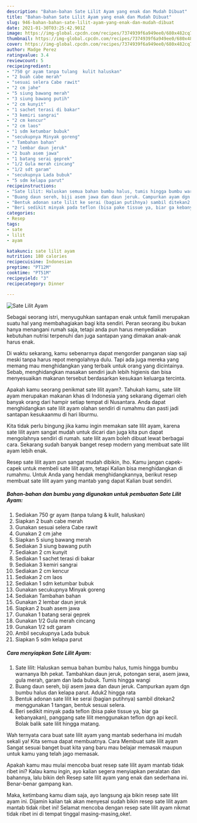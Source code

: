 ```yaml
---
description: "Bahan-bahan Sate Lilit Ayam yang enak dan Mudah Dibuat"
title: "Bahan-bahan Sate Lilit Ayam yang enak dan Mudah Dibuat"
slug: 946-bahan-bahan-sate-lilit-ayam-yang-enak-dan-mudah-dibuat
date: 2021-01-30T03:25:42.901Z
image: https://img-global.cpcdn.com/recipes/7374939f6a949ee0/680x482cq70/sate-lilit-ayam-foto-resep-utama.jpg
thumbnail: https://img-global.cpcdn.com/recipes/7374939f6a949ee0/680x482cq70/sate-lilit-ayam-foto-resep-utama.jpg
cover: https://img-global.cpcdn.com/recipes/7374939f6a949ee0/680x482cq70/sate-lilit-ayam-foto-resep-utama.jpg
author: Madge Perez
ratingvalue: 3.4
reviewcount: 5
recipeingredient:
- "750 gr ayam tanpa tulang  kulit haluskan"
- "2 buah cabe merah"
- "sesuai selera Cabe rawit"
- "2 cm jahe"
- "5 siung bawang merah"
- "3 siung bawang putih"
- "2 cm kunyit"
- "1 sachet terasi di bakar"
- "3 kemiri sangrai"
- "2 cm kencur"
- "2 cm laos"
- "1 sdm ketumbar bubuk"
- "secukupnya Minyak goreng"
- " Tambahan bahan"
- "2 lembar daun jeruk"
- "2 buah asem jawa"
- "1 batang serai geprek"
- "1/2 Gula merah cincang"
- "1/2 sdt garam"
- "secukupnya Lada bubuk"
- "5 sdm kelapa parut"
recipeinstructions:
- "Sate lilit: Haluskan semua bahan bumbu halus, tumis hingga bumbu warnanya lbh pekat. Tambahkan daun jeruk, potongan serai, asem jawa, gula merah, garam dan lada bubuk. Tumis hingga wangi"
- "Buang daun sereh, biji asem jawa dan daun jeruk. Campurkan ayam dgn bumbu halus dan kelapa parut. Aduk2 hingga rata"
- "Bentuk adonan sate lilit ke serai (bagian putihnya) sambil ditekan2 menggunakan 1 tangan, bentuk sesuai selera."
- "Beri sedikit minyak pada teflon (bisa pake tissue ya, biar ga kebanyakan), panggang sate lilit menggunakan teflon dgn api kecil. Bolak balik sate lilit hingga matang."
categories:
- Resep
tags:
- sate
- lilit
- ayam

katakunci: sate lilit ayam 
nutrition: 180 calories
recipecuisine: Indonesian
preptime: "PT12M"
cooktime: "PT51M"
recipeyield: "3"
recipecategory: Dinner

---
```



![Sate Lilit Ayam](https://img-global.cpcdn.com/recipes/7374939f6a949ee0/680x482cq70/sate-lilit-ayam-foto-resep-utama.jpg)

Sebagai seorang istri, menyuguhkan santapan enak untuk famili merupakan suatu hal yang membahagiakan bagi kita sendiri. Peran seorang ibu bukan hanya menangani rumah saja, tetapi anda pun harus menyediakan kebutuhan nutrisi terpenuhi dan juga santapan yang dimakan anak-anak harus enak.

Di waktu  sekarang, kamu sebenarnya dapat mengorder panganan siap saji meski tanpa harus repot mengolahnya dulu. Tapi ada juga mereka yang memang mau menghidangkan yang terbaik untuk orang yang dicintainya. Sebab, menghidangkan masakan sendiri jauh lebih higienis dan bisa menyesuaikan makanan tersebut berdasarkan kesukaan keluarga tercinta. 



Apakah kamu seorang penikmat sate lilit ayam?. Tahukah kamu, sate lilit ayam merupakan makanan khas di Indonesia yang sekarang digemari oleh banyak orang dari hampir setiap tempat di Nusantara. Anda dapat menghidangkan sate lilit ayam olahan sendiri di rumahmu dan pasti jadi santapan kesukaanmu di hari liburmu.

Kita tidak perlu bingung jika kamu ingin memakan sate lilit ayam, karena sate lilit ayam sangat mudah untuk dicari dan juga kita pun dapat mengolahnya sendiri di rumah. sate lilit ayam boleh dibuat lewat berbagai cara. Sekarang sudah banyak banget resep modern yang membuat sate lilit ayam lebih enak.

Resep sate lilit ayam pun sangat mudah dibikin, lho. Kamu jangan capek-capek untuk membeli sate lilit ayam, tetapi Kalian bisa menghidangkan di rumahmu. Untuk Anda yang hendak menghidangkannya, berikut resep membuat sate lilit ayam yang mantab yang dapat Kalian buat sendiri.

<!--inarticleads1-->

##### Bahan-bahan dan bumbu yang digunakan untuk pembuatan Sate Lilit Ayam:

1. Sediakan 750 gr ayam (tanpa tulang &amp; kulit, haluskan)
1. Siapkan 2 buah cabe merah
1. Gunakan sesuai selera Cabe rawit
1. Gunakan 2 cm jahe
1. Siapkan 5 siung bawang merah
1. Sediakan 3 siung bawang putih
1. Sediakan 2 cm kunyit
1. Sediakan 1 sachet terasi di bakar
1. Sediakan 3 kemiri sangrai
1. Sediakan 2 cm kencur
1. Sediakan 2 cm laos
1. Sediakan 1 sdm ketumbar bubuk
1. Gunakan secukupnya Minyak goreng
1. Sediakan  Tambahan bahan
1. Gunakan 2 lembar daun jeruk
1. Siapkan 2 buah asem jawa
1. Gunakan 1 batang serai geprek
1. Gunakan 1/2 Gula merah cincang
1. Gunakan 1/2 sdt garam
1. Ambil secukupnya Lada bubuk
1. Siapkan 5 sdm kelapa parut




<!--inarticleads2-->

##### Cara menyiapkan Sate Lilit Ayam:

1. Sate lilit: Haluskan semua bahan bumbu halus, tumis hingga bumbu warnanya lbh pekat. Tambahkan daun jeruk, potongan serai, asem jawa, gula merah, garam dan lada bubuk. Tumis hingga wangi
1. Buang daun sereh, biji asem jawa dan daun jeruk. Campurkan ayam dgn bumbu halus dan kelapa parut. Aduk2 hingga rata
1. Bentuk adonan sate lilit ke serai (bagian putihnya) sambil ditekan2 menggunakan 1 tangan, bentuk sesuai selera.
1. Beri sedikit minyak pada teflon (bisa pake tissue ya, biar ga kebanyakan), panggang sate lilit menggunakan teflon dgn api kecil. Bolak balik sate lilit hingga matang.




Wah ternyata cara buat sate lilit ayam yang mantab sederhana ini mudah sekali ya! Kita semua dapat membuatnya. Cara Membuat sate lilit ayam Sangat sesuai banget buat kita yang baru mau belajar memasak maupun untuk kamu yang telah jago memasak.

Apakah kamu mau mulai mencoba buat resep sate lilit ayam mantab tidak ribet ini? Kalau kamu ingin, ayo kalian segera menyiapkan peralatan dan bahannya, lalu bikin deh Resep sate lilit ayam yang enak dan sederhana ini. Benar-benar gampang kan. 

Maka, ketimbang kamu diam saja, ayo langsung aja bikin resep sate lilit ayam ini. Dijamin kalian tak akan menyesal sudah bikin resep sate lilit ayam mantab tidak ribet ini! Selamat mencoba dengan resep sate lilit ayam nikmat tidak ribet ini di tempat tinggal masing-masing,oke!.

